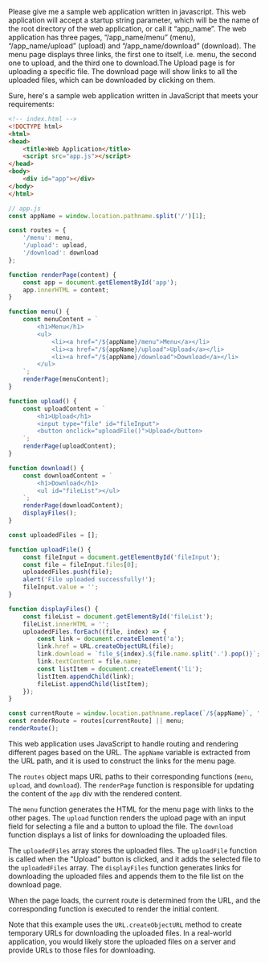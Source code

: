 Please give me a sample web application written in javascript. This web application will accept a startup string parameter, which will be the name of the root directory of the web application, or call it “app_name”. The web application has three pages, “/app_name/menu” (menu), “/app_name/upload” (upload) and “/app_name/download” (download). The menu page displays three links, the first one to itself, i.e. menu, the second one to upload, and the third one to download.The Upload page is for uploading a specific file. The download page will show links to all the uploaded files, which can be downloaded by clicking on them.

Sure, here's a sample web application written in JavaScript that meets your requirements:

```html
<!-- index.html -->
<!DOCTYPE html>
<html>
<head>
    <title>Web Application</title>
    <script src="app.js"></script>
</head>
<body>
    <div id="app"></div>
</body>
</html>
```

```javascript
// app.js
const appName = window.location.pathname.split('/')[1];

const routes = {
    '/menu': menu,
    '/upload': upload,
    '/download': download
};

function renderPage(content) {
    const app = document.getElementById('app');
    app.innerHTML = content;
}

function menu() {
    const menuContent = `
        <h1>Menu</h1>
        <ul>
            <li><a href="/${appName}/menu">Menu</a></li>
            <li><a href="/${appName}/upload">Upload</a></li>
            <li><a href="/${appName}/download">Download</a></li>
        </ul>
    `;
    renderPage(menuContent);
}

function upload() {
    const uploadContent = `
        <h1>Upload</h1>
        <input type="file" id="fileInput">
        <button onclick="uploadFile()">Upload</button>
    `;
    renderPage(uploadContent);
}

function download() {
    const downloadContent = `
        <h1>Download</h1>
        <ul id="fileList"></ul>
    `;
    renderPage(downloadContent);
    displayFiles();
}

const uploadedFiles = [];

function uploadFile() {
    const fileInput = document.getElementById('fileInput');
    const file = fileInput.files[0];
    uploadedFiles.push(file);
    alert('File uploaded successfully!');
    fileInput.value = '';
}

function displayFiles() {
    const fileList = document.getElementById('fileList');
    fileList.innerHTML = '';
    uploadedFiles.forEach((file, index) => {
        const link = document.createElement('a');
        link.href = URL.createObjectURL(file);
        link.download = `file_${index}.${file.name.split('.').pop()}`;
        link.textContent = file.name;
        const listItem = document.createElement('li');
        listItem.appendChild(link);
        fileList.appendChild(listItem);
    });
}

const currentRoute = window.location.pathname.replace(`/${appName}`, '');
const renderRoute = routes[currentRoute] || menu;
renderRoute();
```

This web application uses JavaScript to handle routing and rendering different pages based on the URL. The `appName` variable is extracted from the URL path, and it is used to construct the links for the menu page.

The `routes` object maps URL paths to their corresponding functions (`menu`, `upload`, and `download`). The `renderPage` function is responsible for updating the content of the `app` div with the rendered content.

The `menu` function generates the HTML for the menu page with links to the other pages. The `upload` function renders the upload page with an input field for selecting a file and a button to upload the file. The `download` function displays a list of links for downloading the uploaded files.

The `uploadedFiles` array stores the uploaded files. The `uploadFile` function is called when the "Upload" button is clicked, and it adds the selected file to the `uploadedFiles` array. The `displayFiles` function generates links for downloading the uploaded files and appends them to the file list on the download page.

When the page loads, the current route is determined from the URL, and the corresponding function is executed to render the initial content.

Note that this example uses the `URL.createObjectURL` method to create temporary URLs for downloading the uploaded files. In a real-world application, you would likely store the uploaded files on a server and provide URLs to those files for downloading.